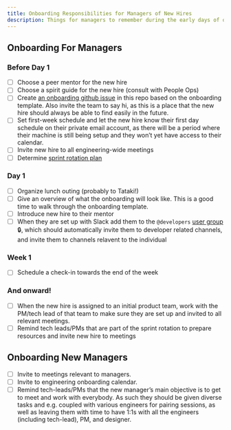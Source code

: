 ```yaml
---
title: Onboarding Responsibilities for Managers of New Hires
description: Things for managers to remember during the early days of onboarding
---
```


## Onboarding For Managers

### Before Day 1

- [ ] Choose a peer mentor for the new hire
- [ ] Choose a spirit guide for the new hire (consult with People Ops)
- [ ] Create [an onboarding github issue](https://github.com/artsy/README/issues/new?template=engineering-onboarding.md) in this repo based on the onboarding template. Also invite the team to say hi, as this is a place that the new hire should always be able to find easily in the future.
- [ ] Set first-week schedule and let the new hire know their first day schedule on their private email account, as there will be a period where their machine is still being setup and they won’t yet have access to their calendar.
- [ ] Invite new hire to all engineering-wide meetings
- [ ] Determine [sprint rotation plan](/onboarding/sprint-rotation.md)

### Day 1

- [ ] Organize lunch outing (probably to Tataki!)
- [ ] Give an overview of what the onboarding will look like. This is a good time to walk through the onboarding template.
- [ ] Introduce new hire to their mentor
- [ ] When they are set up with Slack add them to the `@developers` [user group](https://artsy.slack.com/admin/user_groups) 🔒, which should automatically invite them to developer related channels, and invite them to channels relavent to the individual

### Week 1

- [ ] Schedule a check-in towards the end of the week

### And onward!

- [ ] When the new hire is assigned to an initial product team, work with the PM/tech lead of that team to make sure they are set up and invited to all relevant meetings.
- [ ] Remind tech leads/PMs that are part of the sprint rotation to prepare resources and invite new hire to meetings

## Onboarding New Managers

- [ ] Invite to meetings relevant to managers.
- [ ] Invite to engineering onboarding calendar.
- [ ] Remind tech-leads/PMs that the new manager’s main objective is to get to meet and work with everybody. As such they should be given diverse tasks and e.g. coupled with various engineers for pairing sessions, as well as leaving them with time to have 1:1s with all the engineers (including tech-lead), PM, and designer.

